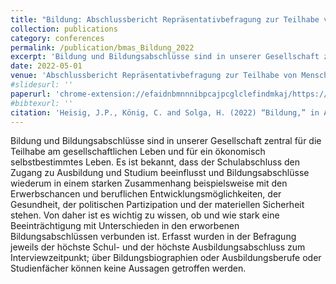 ```yaml
---
title: "Bildung: Abschlussbericht Repräsentativbefragung zur Teilhabe von Menschen mit Behinderungen"
collection: publications
category: conferences
permalink: /publication/bmas_Bildung_2022
excerpt: 'Bildung und Bildungsabschlüsse sind in unserer Gesellschaft zentral für die Teilhabe am gesellschaftlichen Leben und für ein ökonomisch selbstbestimmtes Leben. Es ist bekannt, dass der Schulabschluss den Zugang zu Ausbildung und Studium beeinflusst und Bildungsabschlüsse wiederum in einem starken Zusammenhang beispielsweise mit den Erwerbschancen und beruflichen Entwicklungsmöglichkeiten, der Gesundheit, der politischen Partizipation und der materiellen Sicherheit stehen. Von daher ist es wichtig zu wissen, ob und wie stark eine Beeinträchtigung mit Unterschieden in den erworbenen Bildungsabschlüssen verbunden ist. Erfasst wurden in der Befragung jeweils der höchste Schul- und der höchste Ausbildungsabschluss zum Interviewzeitpunkt; über Bildungsbiographien oder Ausbildungsberufe oder Studienfächer können keine Aussagen getroffen werden.'
date: 2022-05-01
venue: 'Abschlussbericht Repräsentativbefragung zur Teilhabe von Menschen mit Behinderungen'
#slidesurl: ''
paperurl: 'chrome-extension://efaidnbmnnnibpcajpcglclefindmkaj/https://www.bmas.de/SharedDocs/Downloads/DE/Publikationen/Forschungsberichte/fb-598-abschlussbericht-repraesentativumfrage-teilhabe.pdf?__blob=publicationFile&v=2'
#bibtexurl: ''
citation: 'Heisig, J.P., König, C. and Solga, H. (2022) “Bildung,” in Abschlussbericht Repräsentativbefragung zur Teilhabe von Menschen mit Behinderungen. Bonn: Bundesministerium für Arbeit und Soziales.'
---
```


Bildung und Bildungsabschlüsse sind in unserer Gesellschaft zentral für die Teilhabe am gesellschaftlichen Leben und für ein ökonomisch selbstbestimmtes Leben. Es ist bekannt, dass der Schulabschluss den Zugang zu Ausbildung und Studium beeinflusst und Bildungsabschlüsse wiederum in einem starken Zusammenhang beispielsweise mit den Erwerbschancen und beruflichen Entwicklungsmöglichkeiten, der Gesundheit, der politischen Partizipation und der materiellen Sicherheit stehen. Von daher ist es wichtig zu wissen, ob und wie stark eine Beeinträchtigung mit Unterschieden in den erworbenen Bildungsabschlüssen verbunden ist. Erfasst wurden in der Befragung jeweils der höchste Schul- und der höchste Ausbildungsabschluss zum Interviewzeitpunkt; über Bildungsbiographien oder Ausbildungsberufe oder Studienfächer können keine Aussagen getroffen werden.